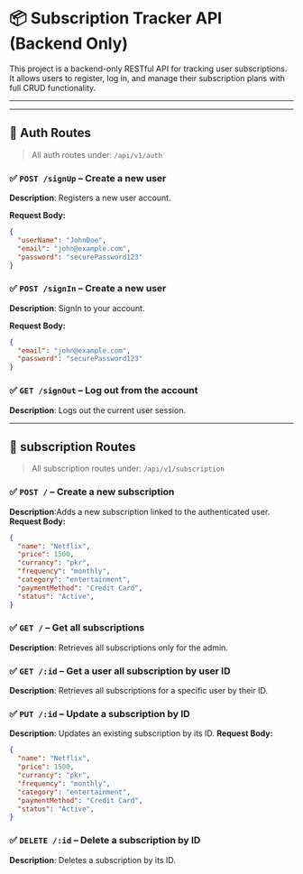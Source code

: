 # 📦 Subscription Tracker API (Backend Only)

This project is a backend-only RESTful API for tracking user subscriptions. It allows users to register, log in, and manage their subscription plans with full CRUD functionality.

---


---

## 🔐 Auth Routes

> All auth routes under: `/api/v1/auth`

### ✅ `POST /signUp` – Create a new user

**Description**: Registers a new user account.

**Request Body:**
```json
{
  "userName": "JohnDoe",
  "email": "john@example.com",
  "password": "securePassword123"
}


```
### ✅ `POST /signIn` – Create a new user

**Description**: SignIn to your account.

**Request Body:**
```json
{
  "email": "john@example.com",
  "password": "securePassword123"
}

```
### ✅ `GET /signOut` – Log out from the account
**Description**: Logs out the current user session.



-------------------------------------------------------------------------------


## 🔐 subscription Routes
> All subscription routes under: `/api/v1/subscription`

### ✅ `POST /` – Create a new subscription
**Description**:Adds a new subscription linked to the authenticated user.
**Request Body:**
```json
{
  "name": "Netflix",
  "price": 1500,
  "currancy": "pkr",
  "frequency": "monthly",
  "category": "entertainment",
  "paymentMethod": "Credit Card",
  "status": "Active",
}
```

### ✅ `GET /` – Get all subscriptions
**Description**: Retrieves all subscriptions only for the admin.

### ✅ `GET /:id` – Get a user all subscription by user ID
**Description**: Retrieves all subscriptions for a specific user by their ID.

### ✅ `PUT /:id` – Update a subscription by ID
**Description**: Updates an existing subscription by its ID.
**Request Body:**
```json
{
  "name": "Netflix",
  "price": 1500,
  "currancy": "pkr",
  "frequency": "monthly",
  "category": "entertainment",
  "paymentMethod": "Credit Card",
  "status": "Active",
}
```

### ✅ `DELETE /:id` – Delete a subscription by ID
**Description**: Deletes a subscription by its ID.



